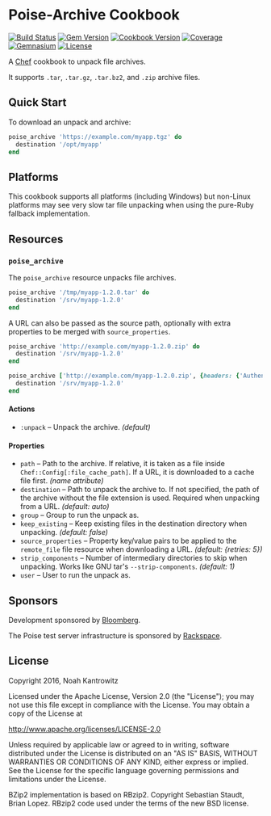 # Poise-Archive Cookbook

[![Build Status](https://img.shields.io/travis/poise/poise-archive.svg)](https://travis-ci.org/poise/poise-archive)
[![Gem Version](https://img.shields.io/gem/v/poise-archive.svg)](https://rubygems.org/gems/poise-archive)
[![Cookbook Version](https://img.shields.io/cookbook/v/poise-archive.svg)](https://supermarket.chef.io/cookbooks/poise-archive)
[![Coverage](https://img.shields.io/codecov/c/github/poise/poise-archive.svg)](https://codecov.io/github/poise/poise-archive)
[![Gemnasium](https://img.shields.io/gemnasium/poise/poise-archive.svg)](https://gemnasium.com/poise/poise-archive)
[![License](https://img.shields.io/badge/license-Apache_2-blue.svg)](https://www.apache.org/licenses/LICENSE-2.0)

A [Chef](https://www.chef.io/) cookbook to unpack file archives.

It supports `.tar`, `.tar.gz`, `.tar.bz2`, and `.zip` archive files.

## Quick Start

To download an unpack and archive:

```ruby
poise_archive 'https://example.com/myapp.tgz' do
  destination '/opt/myapp'
end
```

## Platforms

This cookbook supports all platforms (including Windows) but non-Linux platforms
may see very slow tar file unpacking when using the pure-Ruby fallback
implementation.

## Resources

### `poise_archive`

The `poise_archive` resource unpacks file archives.

```ruby
poise_archive '/tmp/myapp-1.2.0.tar' do
  destination '/srv/myapp-1.2.0'
end
```

A URL can also be passed as the source path, optionally with extra properties to
be merged with `source_properties`.

```ruby
poise_archive 'http://example.com/myapp-1.2.0.zip' do
  destination '/srv/myapp-1.2.0'
end

poise_archive ['http://example.com/myapp-1.2.0.zip', {headers: {'Authentication' => '...'}}] do
  destination '/srv/myapp-1.2.0'
end
```

#### Actions

* `:unpack` – Unpack the archive. *(default)*

#### Properties

* `path` – Path to the archive. If relative, it is taken as a file inside
  `Chef::Config[:file_cache_path]`. If a URL, it is downloaded to a cache file
  first. *(name attribute)*
* `destination` – Path to unpack the archive to. If not specified, the path of
  the archive without the file extension is used. Required when unpacking from
  a URL. *(default: auto)*
* `group` – Group to run the unpack as.
* `keep_existing` – Keep existing files in the destination directory when
  unpacking. *(default: false)*
* `source_properties` – Property key/value pairs to be applied to the
  `remote_file` file resource when downloading a URL. *(default: {retries: 5})*
* `strip_components` – Number of intermediary directories to skip when
  unpacking. Works like GNU tar's `--strip-components`. *(default: 1)*
* `user` – User to run the unpack as.

## Sponsors

Development sponsored by [Bloomberg](http://www.bloomberg.com/company/technology/).

The Poise test server infrastructure is sponsored by [Rackspace](https://rackspace.com/).

## License

Copyright 2016, Noah Kantrowitz

Licensed under the Apache License, Version 2.0 (the "License");
you may not use this file except in compliance with the License.
You may obtain a copy of the License at

http://www.apache.org/licenses/LICENSE-2.0

Unless required by applicable law or agreed to in writing, software
distributed under the License is distributed on an "AS IS" BASIS,
WITHOUT WARRANTIES OR CONDITIONS OF ANY KIND, either express or implied.
See the License for the specific language governing permissions and
limitations under the License.

BZip2 implementation is based on RBzip2. Copyright Sebastian Staudt, Brian Lopez.
RBzip2 code used under the terms of the new BSD license.
